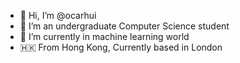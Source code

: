 - 👋 Hi, I’m @ocarhui
- 👀 I’m an undergraduate Computer Science student
- 🌱 I’m currently in machine learning world
- 🇭🇰 From Hong Kong, Currently based in London


<!---
ocarhui/ocarhui is a ✨ special ✨ repository because its `README.md` (this file) appears on your GitHub profile.
You can click the Preview link to take a look at your changes.
--->
